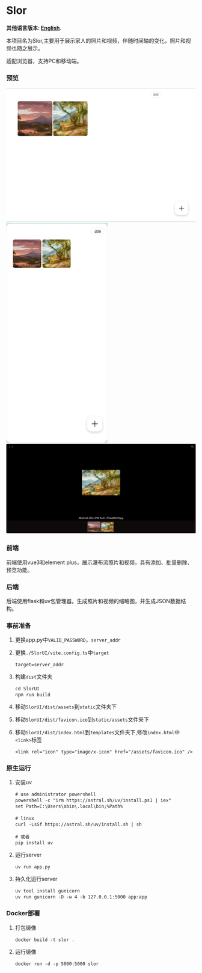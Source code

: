 # Slor

**其他语言版本: [English](README_EN.md).**

本项目名为Slor,主要用于展示家人的照片和视频，伴随时间轴的变化，照片和视频也随之展示。

适配浏览器，支持PC和移动端。

### 预览

![Preview1](./previews/1.jpg)
![Preview2](./previews/2.jpg)
![Preview3](./previews/3.jpg)

### 前端
    
前端使用vue3和element plus，展示瀑布流照片和视频，具有添加、批量删除、预览功能。

### 后端

后端使用flask和uv包管理器。生成照片和视频的缩略图，并生成JSON数据结构。


### 事前准备
1. 更换app.py中`VALID_PASSWORD`，`server_addr`

1. 更换`./SlorUI/vite.config.ts`中`target`
    ```
    target=server_addr
    ```

1. 构建`dist`文件夹
    ```
    cd SlorUI
    npm run build
    ```

1. 移动`SlorUI/dist/assets`到`static`文件夹下

1. 移动`SlorUI/dist/favicon.ico`到`static/assets`文件夹下

1. 移动`SlorUI/dist/index.html`到`templates`文件夹下,修改`index.html`中`<link>`标签
 
    ```
    <link rel="icon" type="image/x-icon" href="/assets/favicon.ico" />
    ```

### 原生运行
1. 安装uv
    ```
    # use administrator powershell
    powershell -c "irm https://astral.sh/uv/install.ps1 | iex"
    set Path=C:\Users\abin\.local\bin;%Path%

    # linux
    curl -LsSf https://astral.sh/uv/install.sh | sh

    # 或者
    pip install uv
    ```
1. 运行server
    ```
    uv run app.py
    ```

1. 持久化运行server
    ```
    uv tool install gunicorn
    uv run gunicorn -D -w 4 -b 127.0.0.1:5000 app:app
    ```
### Docker部署
1. 打包镜像
    ```
    docker build -t slor .
    ```
1. 运行镜像
    ```
    docker run -d -p 5000:5000 slor
    ```
